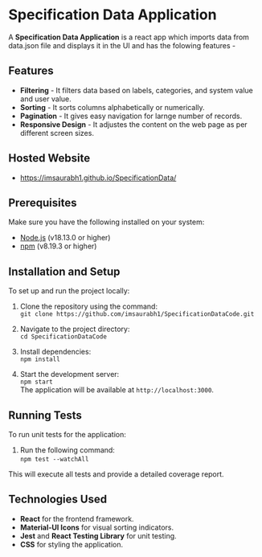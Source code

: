 # Specification Data Application

A **Specification Data Application** is a react app which imports data from data.json file and displays it in the UI and has the folowing features -

## Features

- **Filtering** - It filters data based on labels, categories, and system value and user value.  
- **Sorting** - It sorts columns alphabetically or numerically.  
- **Pagination** - It gives easy navigation for larnge number of records.  
- **Responsive Design** - It adjustes the content on the web page as per different screen sizes.  

## Hosted Website 
- https://imsaurabh1.github.io/SpecificationData/
  
## Prerequisites

Make sure you have the following installed on your system:  
- [Node.js](https://nodejs.org/) (v18.13.0 or higher)  
- [npm](https://www.npmjs.com/) (v8.19.3 or higher)  

## Installation and Setup

To set up and run the project locally:  
1. Clone the repository using the command:  
   `git clone https://github.com/imsaurabh1/SpecificationDataCode.git`
2. Navigate to the project directory:  
   `cd SpecificationDataCode`  

3. Install dependencies:  
   `npm install`  

4. Start the development server:  
   `npm start`  
   The application will be available at `http://localhost:3000`.

## Running Tests

To run unit tests for the application:  
1. Run the following command:  
   `npm test --watchAll`  

This will execute all tests and provide a detailed coverage report.

## Technologies Used

- **React** for the frontend framework.  
- **Material-UI Icons** for visual sorting indicators.  
- **Jest** and **React Testing Library** for unit testing.  
- **CSS** for styling the application.  


